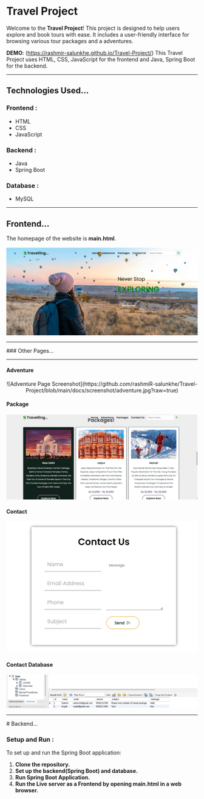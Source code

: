 # Travel Project

Welcome to the **Travel Project**! This project is designed to help users explore and book tours with ease. It includes a user-friendly interface for browsing various tour packages and a adventures.

**DEMO**: (https://rashmir-salunkhe.github.io/Travel-Project/) This Travel Project uses HTML, CSS, JavaScript for the frontend and Java, Spring Boot for the backend.

<hr>

## Technologies Used...

### Frontend :
- HTML
- CSS
- JavaScript

### Backend :
- Java
- Spring Boot

### Database :
- MySQL

<hr>

## Frontend...

The homepage of the website is **main.html**.

![Homepage Screenshot](https://github.com/rashmiR-salunkhe/Travel-Project/blob/main/docs/screenshot/home.png?raw=true)

<hr>
### Other Pages...
<hr>

#### Adventure 
<p align="center">
    ![Adventure Page Screenshot](https://github.com/rashmiR-salunkhe/Travel-Project/blob/main/docs/screenshot/adventure.jpg?raw=true)
</p>

#### Package
![Package Page Screenshot](https://raw.githubusercontent.com/rashmiR-salunkhe/Travel-Project/refs/heads/main/docs/screenshot/package.png?raw=true)

#### Contact
![Contact Page Screenshot](https://github.com/rashmiR-salunkhe/Travel-Project/blob/main/docs/screenshot/contact.png?raw=true)

#### Contact Database
![Contact Database Screenshot](https://github.com/rashmiR-salunkhe/Travel-Project/blob/main/docs/screenshot/contact-database.png?raw=true)


<hr>
# Backend...

### Setup and Run :

To set up and run the Spring Boot application:

1. **Clone the repository.**
2. **Set up the backend(Spring Boot) and database.**
3. **Run Spring Boot Application.**
4. **Run the Live server as a Frontend by opening main.html in a web browser.**